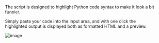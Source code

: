 The script is designed to highlight Python code syntax to make it look a bit funnier. 

Simply paste your code into the input area, and with one click the highlighted output is displayed both as formatted HTML and a preview. 

![image](https://github.com/user-attachments/assets/348310f9-5f92-46a1-9e1d-8af687571f1e)
